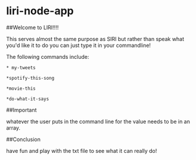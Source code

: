 # liri-node-app

##Welcome to LIRI!!!!

This serves almost the same purpose as SIRI but rather than speak what you'd like it to do
you can just type it in your commandline!

The following commands include:
	
	* my-tweets

	*spotify-this-song

	*movie-this

	*do-what-it-says

##Important

whatever the user puts in the command line for the value needs to be in an array.

##Conclusion

have fun and play with the txt file to see what it can really do!